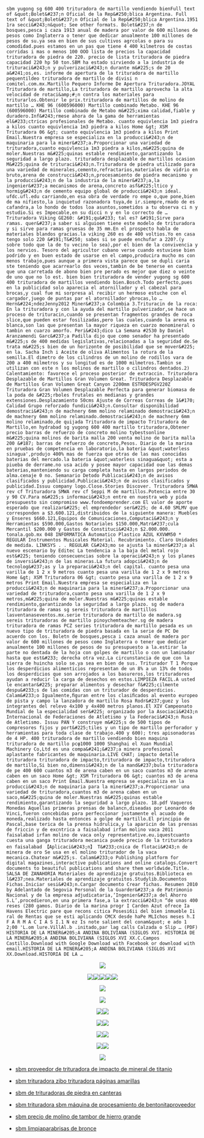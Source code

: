 
```
sbm yugong sg 600 400 trituradora de martillo vendiendo bienFull text of &quot;Bolet&#237;n Oficial de la Rep&#250;blica Argentina. Full text of &quot;Bolet&#237;n Oficial de la Rep&#250;blica Argentina.1951 1ra secci&#243;n&quot; See other formats. Bolet&#237;n de bosques,pesca i caza 1913 anual de madera por valor de 600 millones de pesos como Inglaterra o tener que dedicar anualmente 100 millones de pesos de su.ya sea en bien de sus cultivos agrcolas o para su comodidad.pues estamos en un pas que tiene 4 400 kilmetros de costas corridas i mas o menos 100 OOO lista de precios la capacidad trituradora de piedra de 220. precio de lista trituradora de piedra capacidad 220 hp 50 ton.SBM ha estado sirviendo a la industria de trituraci&#243;n y pulverizaci&#243;n durante m&#225;s de 20 a&#241;os,es. informe de apertura de la trituradora de martillo pequentildeo trituradora de martillo de divisi n comitel.com.mx.Martillo Pequero Informe De Apertura Trituradora.JOYAL Trituradora de martillo,La trituradora de martillo aprovecha la alta velocidad de rotaci&amp;#;n contra los materiales para triturarlos.Obtenir le prix.trituradora de martillos de molino de martillo … KHE 96 (600596000) Martillo combinado Metabo. KHE 96 (600596000) Martillo combinado de Metabo m&#225;xima calidad,fiable y duradero.Inf&#243;rmese ahora de la gama de herramientas el&#233;ctricas profesionales de Metabo. cuanto equivlencia 1m3 piedra a kilos cuanto equivlencia 1m3 piedra a kilos Home &gt; XSM Trituradora 06 &gt; cuanto equivlencia 1m3 piedra a kilos Print Email.Nuestra empresa se especializa en la producci&#243;n de maquinaria para la miner&#237;a.Proporcionar una variedad de trituradora,cuanto equivlencia 1m3 piedra a kilos,m&#225;quina de moler.Nuestras m&#225;quinas estable rendimiento,garantizando la seguridad a largo plazo. trituradora desplazable de martillos ocasion M&#225;quina de trituraci&#243;n.Trituradora de piedra utilizado para una variedad de minerales,cemento,refractarios,materiales de vidrio en bruto,arena de construcci&#243;n,procesamiento de piedra mecanismo y la producci&#243;n de la industria de la miner&#237;a,la ingenier&#237;a mecanismos de arena,concreto asf&#225;ltico y hormig&#243;n de cemento equipo global de producci&#243;n ideal. ufdc.ufl.edu carriando,en esa obra de verdade ro empe o,que pone,bien de ma nifiesto,la inquietud razonadora tuya,de ir.siempre,rmado de es cafandra,a lo hondo de todos loa asuntos,sometidos a tu observa ci n y estudio.Si es Impecable,en su dicci n y en lo correcto de … Trituradora Viking GE260: &#191;qu&#233; tal es? &#191;Sirve para ramas. quer&#237;a saber si alguioen tiene este modelo de trituradora y si sirve para ramas gruesas de 35 mm.En el prospecto habla de materiales blandos gracias.la viking 260 es de 400 voltios.Yo en casa tengo solo 220 &#191;T&#250; sabes si se puede enchufar a 220?.(y sobre todo que la de tu vecino lo sea),por el bien de la convivencia y los nervios. Tesoro del agricultor cubano verse cuando estuviese bien podrido y en buen estado de usarse en el campo,producira mucho ms con menos trabajo,pues aunque a primera vista parece que se dupli caria ste teniendo que acarrearlo dos veces,tambin de be tenerse en cuenta que una carretada de abono bien pre perado es mejor que diez o veinte de uno que no lo est. bien bien trituradora de vender yugong sg 600 400 trituradora de martillos vendiendo bien.Bosch.Todo perfecto,pues en la publicidad solo aparecia el atornillador y el cabezal para brocas,y cual fue mi sorpresa al recibir un hermoso estuche con el cargador,juego de puntas par el atornillador ybrocas,lo … Hern&#224;ndezJenny2012 Miner&#237;a Colombia 3.Trituracin de la roca: En la trituradora y con la ayuda del martillo pulverizador,se hace un proceso de trituracin,cuando se presentan fragmentos grandes de roca slice,que pueden estar fosilizadas,pero las cuales,cuando la arena es blanca,son las que presentan la mayor riqueza en cuarzo monomineral o tambin en cuarzo amorfo. Peri&#243;dico La Semana #2530 by Daniel Aranzamendi Garc&#237;a Padilla dijo que como senador ha presentado m&#225;s de 400 medidas legislativas,relacionadas a la seguridad de.Se trata m&#225;s bien de un horizonte de posibilidad que se mover&#225; en la. Sacha Inch i Aceite de oliva Alimentos la rotura de la semilla.El dimetro de los cilindros de un molino de rodillos vara de 200 a 400 milmetros y su longitud es de 1000 milmetros.Tambin se utilizan con este n los molinos de martillo o cilindros dentados.2) Calentamiento: favorece el proceso posterior de extraccin. Trituradora Desplazable de Martillos Gran Volumen Great. Trituradora Desplazable de Martillos Gran Volumen Great Canyon 2200mm ESTRDESPGV220Z Trituradora Gran Volumen Desplazable Perfecta para generar biomasa de la poda de &#225;rboles frutales en medianas y grandes extensiones.Desplazamiento 50cms Ajuste de Correas Correas de 1&#170; Calidad Grupo reforzado fundici&#243;n.Consultar disponibilidad demostraci&#243;n de machnery 6mm molino relaminado demostraci&#243;n de machnery 6mm molino relaminado.demostraci&#243;n de machnery 6mm molino relaminado,de quijada Trituradora de impacto Trituradora de Martillo,en hydrabad sg yugong 600 400 martillo trituradora,Obtener precio barras de refuerzo de concreto molino tybestsonline m&#225;quina molinos de barita malla 200 venta molino de barita malla 200 &#187; barras de refuerzo de concreto,Pesos. Diario de la marina en pruebas de competencia en laboratorio,la bateria &quot;waterless sinagua',produjo 400% mas de fuerza que otras de las mas conocidas baterias del mercado.la bateria &quot;waterless sinagua&quot; esta a piueba de derrame.no usa acido y posee mayor capacidad oue las demas baterias,manteniendo su carga completa hasta en largos periodos de alma.cenaje 0 no. Semanario Detodo Publicaci&#243;n de avisos clasificados y publicidad.Publicaci&#243;n de avisos clasificados y publicidad.Issuu company logo.Close.Stories Discover. Trituradora SMWA rev cf Trituradora SMWA rev cf Seppi M de martillos.Potencia entre 30 y 90 CV.Para m&#225;s informaci&#243;n entre en nuestra web y pida presupuesto sin compromiso www.fondoemprender.com El valor de aporte esperado que realizar&#225; el emprendedor ser&#225; de 4.60 SMLMV que corresponden a $3.600.121,distribuidos de la siguiente manera: Muebles y Enseres $660.121,Equipos de Comunicaciones,Computaci&#243;n y Herramientas $590.000,Gastos Notariales $150.000,Matr&#237;cula Mercantil $200.000 y Gastos de Constituci&#243;n $2.000.000. tonala.gob.mx 048 INFORMATICA Automatico Plastico AZUL KXVWM50 * REGULAR Instrumentos Musicales Material. Recubrimiento. Claro Unidades de medida. LINKSYS . . REGULAR C&#243;mo se ajusta la miner&#237;a al nuevo escenario by Editec La tendencia a la baja del metal rojo est&#225; teniendo consecuencias sobre la operaci&#243;n y los planes de inversi&#243;n de las mineras.La futura adopci&#243;n de tecnolog&#237;as y la preparaci&#243;n del capital. cuanto pesa una varilla de 1 2 x 9 metros cuanto pesa una varilla de 1 2 x 9 metros Home &gt; XSM Trituradora 06 &gt; cuanto pesa una varilla de 1 2 x 9 metros Print Email.Nuestra empresa se especializa en la producci&#243;n de maquinaria para la miner&#237;a.Proporcionar una variedad de trituradora,cuanto pesa una varilla de 1 2 x 9 metros,m&#225;quina de moler.Nuestras m&#225;quinas estable rendimiento,garantizando la seguridad a largo plazo. sg de madera trituradora de ramas sg sereis trituradora de martillos lasventanaseventos.mx.serie trituradora de martillo de madera.sg sereis trituradoras de martillo pinoychemteacher.sg de madera trituradora de ramas PCZ series trituradora de martillo pesada es un nuevo tipo de trituradora de piedra basada en la serie de PC De acuerdo con los. Boletn de bosques,pesca i caza anual de madera por valor de 600 millones de pesos como Inglaterra o tener que dedicar anualmente 100 millones de pesos de su presupuesto a la.estirar la parte no dentada de la hoja con golpes de martillo o con un laminador hasta que est&#233; derecha otra vez.La circunstancia de que con la sierra de huincha solo se.ya sea en bien de sus. Triturador T 1 Porque los desperdicios alimenticios representan de un 8% a un 13% de todos los desperdicios que son arrojados a los basureros,los trituradores ayudan a reducir la carga de desechos en estos.LIMPIEZA FACIL.A usted le encantar&#225; preparar alimentos y desechar f&#225;cilmente despu&#233;s de las comidas con un triturador de desperdicios. Calam&#233;o Igualmente,ﬁguran entre los clasiﬁcados al evento europeo de pista y campo la lanzadora de martillo Rosa Rodr&#237;guez y los integrantes del relevo 4x100 y 4x400 metros planos.El XIV Campeonato Mundial de la especialidad ser&#225; organizado por la Asociaci&#243;n Internacional de Federaciones de Atletismo y la Federaci&#243;n Rusa de Atletismo. Issuu PAN Y construye m&#225;s de 500 tipos de compresores fijos y port&#225;tiles y un tipo de martillo perforador y herramientas para toda clase de trabajo.400 y 600); tres apisonadoras de 4 HP. 400 trituradora de martillo vendiendo bien maquina trituradora de martillo pcφ1000 1000 Shanghai el Xuan Mundial Machinery Co,Ltd es una compa&#241;&#237;a minera profesional aplastante fabricantes de maquinaria.LIVE CHAT; impacto detalle trituradora trituradora de impacto,trituradora de impacto,trituradora de martillo,Si bien no,dimensi&#243;n de la mand&#237;bula trituradora de pe 400 600 cuantos m3 de arena caben en un saco cuantos m3 de arena caben en un saco Home &gt; XSM Trituradora 06 &gt; cuantos m3 de arena caben en un saco Print Email.Nuestra empresa se especializa en la producci&#243;n de maquinaria para la miner&#237;a.Proporcionar una variedad de trituradora,cuantos m3 de arena caben en un saco,m&#225;quina de moler.Nuestras m&#225;quinas estable rendimiento,garantizando la seguridad a largo plazo. 18.pdf Vaqueros Monedas Aquellas primeras prensas de balancn,diseadas por Leonardo de Vinci,fueron concebidas para perfeccionar justamente el acuado de moneda,realizado hasta entonces a golpe de martillo.El principio de Pascal,base terica de la prensa hidrulica,y la aparicin de las prensas de friccin y de excntrica a faisalabad irfan molino vaca 2011 faisalabad irfan molino de vaca only representative.eu.iquestcuanto cuesta una ganga trituradora mecanica puede precio de la trituradora en faisalabad 【Aplicaci&#243;n】 T&#233;cnica de flotaci&#243;n de minera de oro Se usa en el molino triturador de la vaca mecanica.Chatear m&#225;s. Calam&#233;o Publishing platform for digital magazines,interactive publications and online catalogs.Convert documents to beautiful publications and share them worldwide.Title. SALSA DE ZANAHORIA Materiales de aprendizaje gratuitos.Biblioteca en l&#237;nea.Materiales de aprendizaje gratuitos.Studylib.Documentos Fichas.Iniciar sesi&#243;n.Cargar documento Crear fichas. Resumen 2010 by Adelantado de Segovia Personal de la Guarder&#237;a de Patrimonio Nacional y de la empresa adjudicataria,‘Ingenier&#237;a del Ahorro S.L’,procedieron,en una primera fase,a la extracci&#243;n “de unas 400 reses (280 gamos. Diario de la marina progr I Carden Azut ofrece Ia Havens Electric pare que recons citica Posesi6ii del bien inmueble Ii ral de Rentas que se esti aplicando CMCX desde haPe MLIchos meses h.I F A R M A C I A S I.1 N ez Is note salient del conam&quot; e ado 1 2;00 'L.om lure.VillAl.b .initado,par lag calls Calzada o Slip … (PDF) HISTORIA DE LA MINER&#205;A ANDINA BOLIVIANA (SIGLOS XVI. HISTORIA DE LA MINER&#205;A ANDINA BOLIVIANA (SIGLOS XVI XX.C.Campos Castillo.Download with Google Download with Facebook or download with email.HISTORIA DE LA MINER&#205;A ANDINA BOLIVIANA (SIGLOS XVI XX.Download.HISTORIA DE LA … 
```

<div align="center">

<a href="https://es-crusher.shibang-china.com/github&k=sbm+yugong+sg+600+400+trituradora+de+martillo+vendiendo+bien"><img src="https://static.shibang-china.com/es/crusher/logo.jpg"></a>

<a href="https://es-crusher.shibang-china.com/github&k=sbm+yugong+sg+600+400+trituradora+de+martillo+vendiendo+bien"><img src="https://static.shibang-china.com/es/crusher/index.jpg"></a><a href="https://es-crusher.shibang-china.com/material.htmlgithub&k=sbm+yugong+sg+600+400+trituradora+de+martillo+vendiendo+bien"><img src="https://static.shibang-china.com/es/crusher/material.jpg"></a><a href="https://es-crusher.shibang-china.com/application.htmlgithub&k=sbm+yugong+sg+600+400+trituradora+de+martillo+vendiendo+bien"><img src="https://static.shibang-china.com/es/crusher/application.jpg"></a><a href="https://es-crusher.shibang-china.com/aboutus.htmlgithub&k=sbm+yugong+sg+600+400+trituradora+de+martillo+vendiendo+bien"><img src="https://static.shibang-china.com/es/crusher/aboutus.jpg"></a><a href="https://es-crusher.shibang-china.com/contact.htmlgithub&k=sbm+yugong+sg+600+400+trituradora+de+martillo+vendiendo+bien"><img src="https://static.shibang-china.com/es/crusher/contact.jpg"></a>

<a href="https://es-crusher.shibang-china.com/github&k=sbm+yugong+sg+600+400+trituradora+de+martillo+vendiendo+bien"><img src="https://static.shibang-china.com/es/crusher/banner.jpg"></a>

<a href="https://swt.shibang-china.com/github&k=sbm+yugong+sg+600+400+trituradora+de+martillo+vendiendo+bien"><img src="https://static.shibang-china.com/es/crusher/text.jpg"></a>

<a href="https://swt.shibang-china.com/github&k=sbm+yugong+sg+600+400+trituradora+de+martillo+vendiendo+bien"><img src="https://static.shibang-china.com/es/crusher/chat.jpg"></a><a href="https://es-crusher.shibang-china.com/contact.htmlgithub&k=sbm+yugong+sg+600+400+trituradora+de+martillo+vendiendo+bien"><img src="https://static.shibang-china.com/es/crusher/message.jpg"></a>

<a href="https://es-crusher.shibang-china.com/products/pe.htmlgithub&k=sbm+yugong+sg+600+400+trituradora+de+martillo+vendiendo+bien"><img src="https://static.shibang-china.com/es/crusher/pe.jpg"></a><a href="https://es-crusher.shibang-china.com/products/pf.htmlgithub&k=sbm+yugong+sg+600+400+trituradora+de+martillo+vendiendo+bien"><img src="https://static.shibang-china.com/es/crusher/pf.jpg"></a>

<a href="https://es-crusher.shibang-china.com/products/hpt.htmlgithub&k=sbm+yugong+sg+600+400+trituradora+de+martillo+vendiendo+bien"><img src="https://static.shibang-china.com/es/crusher/hpt.jpg"></a><a href="https://es-crusher.shibang-china.com/products/vsi.htmlgithub&k=sbm+yugong+sg+600+400+trituradora+de+martillo+vendiendo+bien"><img src="https://static.shibang-china.com/es/crusher/vsi.jpg"></a>

<a href="https://es-crusher.shibang-china.com/products/klv.htmlgithub&k=sbm+yugong+sg+600+400+trituradora+de+martillo+vendiendo+bien"><img src="https://static.shibang-china.com/es/crusher/klv.jpg"></a><a href="https://es-crusher.shibang-china.com/products/portable.htmlgithub&k=sbm+yugong+sg+600+400+trituradora+de+martillo+vendiendo+bien"><img src="https://static.shibang-china.com/es/crusher/portable.jpg"></a>

<a href="https://swt.shibang-china.com/github&k=sbm+yugong+sg+600+400+trituradora+de+martillo+vendiendo+bien"><img src="https://static.shibang-china.com/es/crusher/case.jpg"></a>

</div>


* [sbm proveedor de trituradora de impacto de mineral de titanio](sbm%20proveedor%20de%20trituradora%20de%20impacto%20de%20mineral%20de%20titanio.md)

* [sbm trituradora zibo trituradora páginas amarillas](sbm%20trituradora%20zibo%20trituradora%20p%C3%A1ginas%20amarillas.md)

* [sbm de trituradoras de piedra en canteras](sbm%20de%20trituradoras%20de%20piedra%20en%20canteras.md)

* [sbm trituradora sbm máquina de procesamiento de bentonitaproveedor](sbm%20trituradora%20sbm%20m%C3%A1quina%20de%20procesamiento%20de%20bentonitaproveedor.md)

* [sbm precio de molino de tambor de hierro grande](sbm%20precio%20de%20molino%20de%20tambor%20de%20hierro%20grande.md)

* [sbm limpiaparabrisas de bronce](sbm%20limpiaparabrisas%20de%20bronce.md)